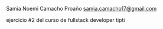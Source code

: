 Samia Noemi Camacho Proaño
samia.camacho17@gmail.com

ejercicio #2 del curso de fullstack developer tipti
